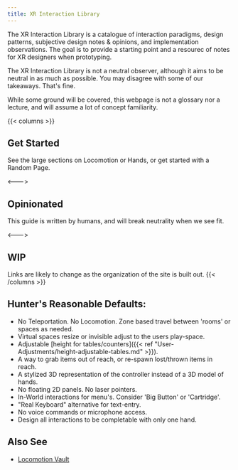 ```yaml
---
title: XR Interaction Library
---
```


The XR Interaction Library is a catalogue of interaction paradigms, design patterns, subjective design notes & opinions, and implementation observations. The goal is to provide a starting point and a resourec of notes for XR designers when prototyping.

The XR Interaction Library is not a neutral observer, although it aims to be neutral in as much as possible. You may disagree with some of our takeaways. That's fine.

While some ground will be covered, this webpage is not a glossary nor a lecture, and will assume a lot of concept familiarity. 

{{< columns >}} <!-- begin columns block -->
## Get Started
See the large sections on Locomotion or Hands, or get started with a Random Page.

<---> <!-- magic separator, between columns -->

## Opinionated
This guide is written by humans, and will break neutrality when we see fit. 

<---> <!-- magic separator, between columns -->

## WIP
Links are likely to change as the organization of the site is built out.
{{< /columns >}}



## Hunter's Reasonable Defaults:
- No Teleportation. No Locomotion. Zone based travel between 'rooms' or spaces as needed.
- Virtual spaces resize or invisible adjust to the users play-space.
- Adjustable [height for tables/counters]({{< ref "User-Adjustments/height-adjustable-tables.md" >}}).
- A way to grab items out of reach, or re-spawn lost/thrown items in reach.
- A stylized 3D representation of the controller instead of a 3D model of hands.
- No floating 2D panels. No laser pointers.
- In-World interactions for menu's. Consider 'Big Button' or 'Cartridge'.
- "Real Keyboard" alternative for text-entry.
- No voice commands or microphone access.
- Design all interactions to be completable with only one hand.

## Also See
- [Locomotion Vault](https://locomotionvault.github.io/)
